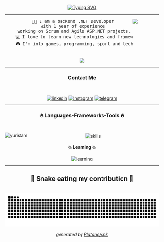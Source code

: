 <!-- Type writer -->
<p align="center">
    <a href="https://git.io/typing-svg">
        <img src="https://readme-typing-svg.herokuapp.com?font=Consolas&weight=300&size=30&duration=4000&pause=2000&color=309AD4&center=true&vCenter=true&random=false&width=550&lines=Hey+%F0%9F%91%8B+What's+up%3F;I'm+a+Fullstack+.NET+developer+%F0%9F%92%BB"
            alt="Typing SVG" />
    </a>
</p>

---

<div align="center">
  
  <img align="right" width="17%" src="https://github.com/Yuristam/Yuristam/assets/109821350/5a4e8098-cb55-483c-990b-5fd2266437bc">

  <!-- Introduction -->
  <pre align="center">
    👨‍💻 I am a backend .NET Developer 
    with 1 year of experience 
    working on Scrum and Agile ASP.NET projects.
    💻 I love to learn new technologies and frameworks.
    🎮 I'm into games, programming, sport and technologies
  </pre>

  <img align="center" width="50" src="https://github.com/Yuristam/Yuristam/assets/109821350/d36d1562-ea6c-4c48-866f-83c9035e5290">

</div>

---

<!-- Contact Me -->
<h3 align="center">Contact Me</h3>

<br />

<p align="center">
    <!-- LinkedIn -->
    <a href="https://www.linkedin.com/in/levi-ackerman/" target="blank"><img align="center"
            src="https://cdn-icons-png.flaticon.com/256/174/174857.png" alt="linkedin" height="50" width="50" /></a>
    <!-- Instagram -->
    <a href="https://www.instagram.com/_asnkunvyu_?utm_source=qr&igsh=mwz4cm9oywl4agl4ag==" target="blank"><img
            align="center" src="https://images.template.net/76792/Free-Instagram-Icon-Vector.jpg" alt="instagram"
            height="50" width="50" /></a>
    <!-- Telegram -->
    <a href="https://t.me/fjfjjfjfjfjfjfjfjjjfjfjfjfj" target="blank"><img align="center"
            src="https://cdn3.iconfinder.com/data/icons/social-media-chamfered-corner/154/telegram-512.png"
            alt="telegram" height="50" width="50" /></a>
</p>

---

<!-- Languages & Tools -->
<div align="center">

  <h3 align="center">🔥 Languages-Frameworks-Tools 🔥</h3>
  <br />

  <!-- GitHub Statistics -->
  <img align="left"
      src="https://github-readme-stats.vercel.app/api/top-langs?username=yuristam&show_icons=true&locale=en&layout=compact"
      alt="yuristam" />

  <img align="center" src="https://github.com/Yuristam/Yuristam/assets/109821350/f2a3e115-7fbb-4086-a2e6-908315ee14b8"
      alt="skills" height="150" />
  <br />
  <h4 align="center">💥 Learning 💥</h4>

  <img align="center" src="https://github.com/Yuristam/Yuristam/assets/109821350/adc63093-7c92-4221-bf67-c27c63a43fae"
      alt="learning" height="65" />

</div>

---

<!-- Snake Game -->
<div align="center">

  <h2>🐍 Snake eating my contribution 🐍</h2>
  <br />
  <picture>
      <source media="(prefers-color-scheme: dark)"
          srcset="https://raw.githubusercontent.com/Yuristam/Yuristam/output/github-contribution-grid-snake-dark.svg">
      <source media="(prefers-color-scheme: light)"
          srcset="https://raw.githubusercontent.com/Yuristam/Yuristam/output/github-contribution-grid-snake.svg">
      <img alt="github contribution grid snake animation"
          src="https://raw.githubusercontent.com/Yuristam/Yuristam/output/github-contribution-grid-snake.svg">
  </picture>

  _generated by [Platane/snk](https://github.com/Platane/snk)_

</div>
